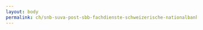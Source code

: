 ```yaml
---
layout: body
permalink: ch/snb-suva-post-sbb-fachdienste-schweizerische-nationalbank-direktorium/
---
```


